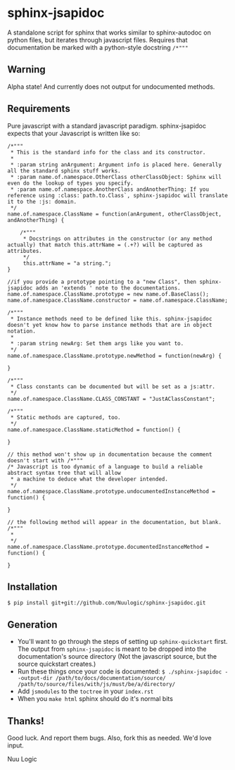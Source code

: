 sphinx-jsapidoc
=====================

A standalone script for sphinx that works similar to sphinx-autodoc on python files, but iterates through javascript files.
Requires that documentation be marked with a python-style docstring `/*"""`

Warning
-------
Alpha state! And currently does not output for undocumented methods.


Requirements
------------

Pure javascript with a standard javascript paradigm. sphinx-jsapidoc expects that your Javascript is written like so:

    /*"""
     * This is the standard info for the class and its constructor.
     *
     * :param string anArgument: Argument info is placed here. Generally all the standard sphinx stuff works.
     * :param name.of.namespace.OtherClass otherClassObject: Sphinx will even do the lookup of types you specify.
     * :param name.of.namespace.AnotherClass andAnotherThing: If you reference using :class:`path.to.Class`, sphinx-jsapidoc will translate it to the :js: domain.
     */
    name.of.namespace.ClassName = function(anArgument, otherClassObject, andAnotherThing) {

        /*"""
         * Docstrings on attributes in the constructor (or any method actually) that match this.attrName = (.+?) will be captured as attributes.
         */
         this.attrName = "a string.";
    }

    //if you provide a prototype pointing to a "new Class", then sphinx-jsapidoc adds an 'extends ' note to the documentations.
    name.of.namespace.ClassName.prototype = new name.of.BaseClass();
    name.of.namespace.ClassName.constructor = name.of.namespace.ClassName;

    /*"""
     * Instance methods need to be defined like this. sphinx-jsapidoc doesn't yet know how to parse instance methods that are in object notation.
     * 
     * :param string newArg: Set them args like you want to.
     */
    name.of.namespace.ClassName.prototype.newMethod = function(newArg) {

    }

    /*"""
     * Class constants can be documented but will be set as a js:attr.
     */
    name.of.namespace.ClassName.CLASS_CONSTANT = "JustAClassConstant";

    /*"""
     * Static methods are captured, too.
     */
    name.of.namespace.ClassName.staticMethod = function() {

    }

    // this method won't show up in documentation because the comment doesn't start with /*""" 
    /* Javascript is too dynamic of a language to build a reliable abstract syntax tree that will allow
     * a machine to deduce what the developer intended.
     */ 
    name.of.namespace.ClassName.prototype.undocumentedInstanceMethod = function() {

    }

    // the following method will appear in the documentation, but blank.
    /*"""
     * 
     */
    name.of.namespace.ClassName.prototype.documentedInstanceMethod = function() {

    }


Installation
------------

`$ pip install git+git://github.com/Nuulogic/sphinx-jsapidoc.git`


Generation
----------

- You'll want to go through the steps of setting up `sphinx-quickstart` first. The output from `sphinx-jsapidoc` is meant to be dropped into the documentation's source directory (Not the javascript source, but the source quickstart creates.)
- Run these things once your code is documented: `$ ./sphinx-jsapidoc --output-dir /path/to/docs/documentation/source/ /path/to/source/files/with/js/must/be/a/directory/`
- Add `jsmodules` to the `toctree` in your `index.rst`
- When you `make html` sphinx should do it's normal bits



Thanks!
-------

Good luck. And report them bugs. Also, fork this as needed. We'd love input.

Nuu Logic